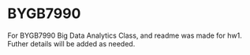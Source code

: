 # BYGB7990
For BYGB7990 Big Data Analytics Class, and readme was made for hw1. Futher details will be added as needed. 
